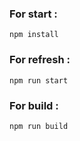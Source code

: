 ### For start : 
```npm install```

### For refresh :
```npm run start```

### For build :
```npm run build```
